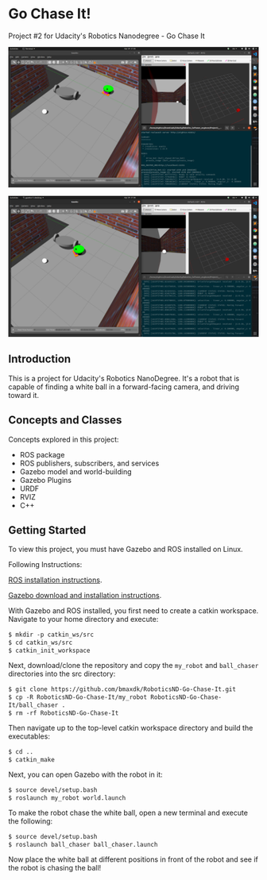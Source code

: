 # Go Chase It!
Project #2 for Udacity's Robotics Nanodegree - Go Chase It

[image1]: project_img/img1.png "img1"
[image2]: project_img/img2.png "img2"

![alt text][image1]

![alt text][image2]

## Introduction
This is a project for Udacity's Robotics NanoDegree. It's a robot that is capable of finding a white ball in a forward-facing camera, and driving toward it.

## Concepts and Classes
Concepts explored in this project:

  - ROS package
  - ROS publishers, subscribers, and services
  - Gazebo model and world-building
  - Gazebo Plugins
  - URDF
  - RVIZ
  - C++

## Getting Started
To view this project, you must have Gazebo and ROS installed on Linux.

Following Instructions:

[ROS installation instructions](http://wiki.ros.org/ROS/Installation).

[Gazebo download and installation instructions](http://gazebosim.org).

With Gazebo and ROS installed, you first need to create a catkin workspace. Navigate to your home directory and execute:
```
$ mkdir -p catkin_ws/src
$ cd catkin_ws/src
$ catkin_init_workspace
```

Next, download/clone the repository and copy the ```my_robot``` and ```ball_chaser``` directories into the src directory:
```
$ git clone https://github.com/bmaxdk/RoboticsND-Go-Chase-It.git
$ cp -R RoboticsND-Go-Chase-It/my_robot RoboticsND-Go-Chase-It/ball_chaser .
$ rm -rf RoboticsND-Go-Chase-It
```

Then navigate up to the top-level catkin workspace directory and build the executables:
```
$ cd ..
$ catkin_make
```

Next, you can open Gazebo with the robot in it:
```
$ source devel/setup.bash
$ roslaunch my_robot world.launch
```

To make the robot chase the white ball, open a new terminal and execute the following:
```
$ source devel/setup.bash
$ roslaunch ball_chaser ball_chaser.launch
```

Now place the white ball at different positions in front of the robot and see if the robot is chasing the ball!